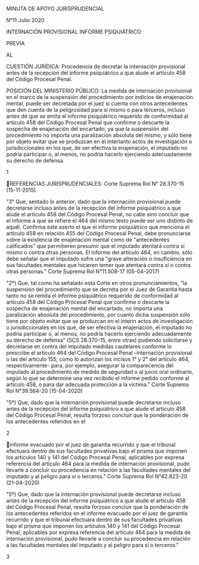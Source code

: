 MINUTA DE APOYO JURISPRUDENCIAL

N°11 Julio 2020

INTERNACIÓN PROVISIONAL INFORME PSIQUIÁTRICO

PREVIA

AL

CUESTIÓN JURÍDICA: Procedencia de decretar la internación provisional
antes de la recepción del informe psiquiátrico a que alude el artículo
458 del Código Procesal Penal.

POSICIÓN DEL MINISTERIO PÚBLICO: La medida de internación provisional en
el marco de la suspensión del procedimiento por indicios de enajenación
mental, puede ser decretada por el juez si cuenta con otros antecedentes
que den cuenta de la peligrosidad para sí mismo o para terceros, incluso
antes de que se emita el informe psiquiátrico requerido de conformidad
al artículo 458 del Código Procesal Penal que confirme o descarte la
sospecha de enajenación del encartado, ya que la suspensión del
procedimiento no importa una paralización absoluta del mismo, y sólo
tiene por objeto evitar que se produzcan en el intertanto actos de
investigación o jurisdiccionales en los que, de ser efectiva la
enajenación, el imputado no podría participar o, al menos, no podría
hacerlo ejerciendo adecuadamente su derecho de defensa.

1

REFERENCIAS JURISPRUDENCIALES: Corte Suprema Rol N° 28.370-15
(15-11-2015)

"3° Que, sentado lo anterior, dado que la internación provisional puede
decretarse incluso antes de la recepción del informe psiquiátrico a que
alude el artículo 458 del Código Procesal Penal, no cabe sino concluir
que el informe a que se refiere el 464 del mismo texto puede ser uno
distinto de aquél. Confirma este aserto el que el informe psiquiátrico
que menciona el artículo 458 en relación 455 del Código Procesal Penal,
debe pronunciarse sobre la existencia de enajenación mental como de
"antecedentes calificados" que permitieren presumir que el imputado
atentará contra sí mismo o contra otras personas. El informe del
artículo 464, en cambio, sólo debe señalar que el imputado sufre una
"grave alteración o insuficiencia en sus facultades mentales que
hicieren temer que atentará contra sí o contra otras personas." Corte
Suprema Rol N°11.508-17 (05-04-2017)

"2º) Que, tal como ha señalado esta Corte en otros pronunciamientos, "la
suspensión del procedimiento que se decreta por el Juez de Garantía
hasta tanto no se remita el informe psiquiátrico requerido de
conformidad al artículo 458 del Código Procesal Penal que confirme o
descarte la sospecha de enajenación mental del encartado, no importa una
paralización absoluta del procedimiento, por cuanto dicha suspensión
sólo tiene por objeto evitar que se produzcan en el ínterin actos de
investigación o jurisdiccionales en los que, de ser efectiva la
enajenación, el imputado no podría participar o, al menos, no podría
hacerlo ejerciendo adecuadamente su derecho de defensa" (SCS 28.370-15,
entre otras) pudiendo solicitarse y decretarse en contra del imputado
medidas cautelares conforme lo prescribe el artículo 464 del Código
Procesal Penal -internación provisional o las del artículo 155, como lo
autorizan los incisos 1° y 2° del artículo 464, respectivamente- para,
por ejemplo, asegurar la comparecencia del imputado al procedimiento de
medida de seguridad o al juicio oral ordinario, según lo que se
determine una vez recibido el informe pedido conforme al artículo 458, o
para dar adecuada protección a la víctima." Corte Suprema Rol
N°39.564-20 (15-04-2020)

"5º) Que, dado que la internación provisional puede decretarse incluso
antes de la recepción del informe psiquiátrico a que alude el artículo
458 del Código Procesal Penal, resulta forzoso concluir que la
ponderación de los antecedentes referidos en el

2

informe evacuado por el juez de garantía recurrido y que el tribunal
efectuara dentro de sus facultades privativas bajo el prisma que imponen
los artículos 140 y 141 del Código Procesal Penal, aplicables por
expresa referencia del artículo 464 para la medida de internación
provisional, pudo llevarle a concluir su procedencia en relación a las
facultades mentales del imputado y al peligro para sí o terceros." Corte
Suprema Rol N°42.823-20 (21-04-2020)

"5º) Que, dado que la internación provisional puede decretarse incluso
antes de la recepción del informe psiquiátrico a que alude el artículo
458 del Código Procesal Penal, resulta forzoso concluir que la
ponderación de los antecedentes referidos en el informe evacuado por el
juez de garantía recurrido y que el tribunal efectuara dentro de sus
facultades privativas bajo el prisma que imponen los artículos 140 y 141
del Código Procesal Penal, aplicables por expresa referencia del
artículo 464 para la medida de internación provisional, pudo llevarle a
concluir su procedencia en relación a las facultades mentales del
imputado y al peligro para sí o terceros."

3



